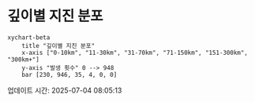 # 깊이별 지진 분포

```mermaid
xychart-beta
    title "깊이별 지진 분포"
    x-axis ["0-10km", "11-30km", "31-70km", "71-150km", "151-300km", "300km+"]
    y-axis "발생 횟수" 0 --> 948
    bar [230, 946, 35, 4, 0, 0]
```

업데이트 시간: 2025-07-04 08:05:13
